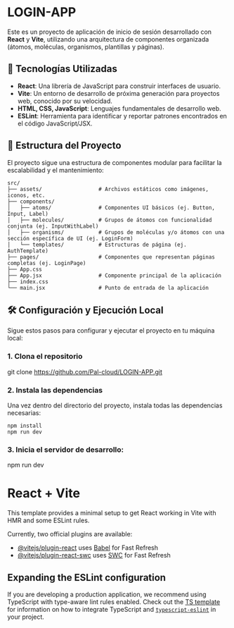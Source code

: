 # LOGIN-APP

Este es un proyecto de aplicación de inicio de sesión desarrollado con **React** y **Vite**, utilizando una arquitectura de componentes organizada (átomos, moléculas, organismos, plantillas y páginas).

## 🚀 Tecnologías Utilizadas

* **React**: Una librería de JavaScript para construir interfaces de usuario.
* **Vite**: Un entorno de desarrollo de próxima generación para proyectos web, conocido por su velocidad.
* **HTML, CSS, JavaScript**: Lenguajes fundamentales de desarrollo web.
* **ESLint**: Herramienta para identificar y reportar patrones encontrados en el código JavaScript/JSX.


## 📂 Estructura del Proyecto

El proyecto sigue una estructura de componentes modular para facilitar la escalabilidad y el mantenimiento:

```
src/
├── assets/                  # Archivos estáticos como imágenes, iconos, etc.
├── components/
│   ├── atoms/               # Componentes UI básicos (ej. Button, Input, Label)
│   ├── molecules/           # Grupos de átomos con funcionalidad conjunta (ej. InputWithLabel)
│   ├── organisms/           # Grupos de moléculas y/o átomos con una sección específica de UI (ej. LoginForm)
│   └── templates/           # Estructuras de página (ej. AuthTemplate)
├── pages/                   # Componentes que representan páginas completas (ej. LoginPage)
├── App.css
├── App.jsx                  # Componente principal de la aplicación
├── index.css
└── main.jsx                 # Punto de entrada de la aplicación
```

## 🛠️ Configuración y Ejecución Local

Sigue estos pasos para configurar y ejecutar el proyecto en tu máquina local:

### 1. Clona el repositorio

git clone https://github.com/Pal-cloud/LOGIN-APP.git

### 2. Instala las dependencias

Una vez dentro del directorio del proyecto, instala todas las dependencias necesarias:

```
npm install
npm run dev

```

### 3. Inicia el servidor de desarrollo:

npm run dev

# React + Vite

This template provides a minimal setup to get React working in Vite with HMR and some ESLint rules.

Currently, two official plugins are available:

- [@vitejs/plugin-react](https://github.com/vitejs/vite-plugin-react/blob/main/packages/plugin-react) uses [Babel](https://babeljs.io/) for Fast Refresh
- [@vitejs/plugin-react-swc](https://github.com/vitejs/vite-plugin-react/blob/main/packages/plugin-react-swc) uses [SWC](https://swc.rs/) for Fast Refresh

## Expanding the ESLint configuration

If you are developing a production application, we recommend using TypeScript with type-aware lint rules enabled. Check out the [TS template](https://github.com/vitejs/vite/tree/main/packages/create-vite/template-react-ts) for information on how to integrate TypeScript and [`typescript-eslint`](https://typescript-eslint.io) in your project.
